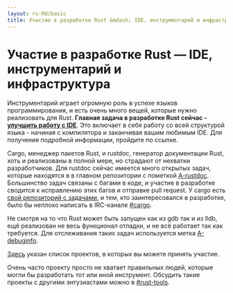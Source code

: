 ```yaml
---
layout: ru-RU/basic
title: Участие в разработке Rust &mdash; IDE, инструментарий и инфраструктура &middot; Язык программирования Rust
---
```


# Участие в разработке Rust &mdash; IDE, инструментарий и инфраструктура

Инструментарий играет огромную роль в успехе языков программирования,
и есть очень много вещей, которые нужно реализовать для Rust.
**Главная задача в разработке Rust сейчас - [улучшить работу с IDE][ides]**.
Это включает в себя работу со всей структурой языка - начиная с компилятора
и заканчивая вашим любимым IDE. Для получения подробной информации,
пройдите по ссылке.

Cargo, менеджер пакетов Rust, и rustdoc, генератор документации Rust,
хоть и реализованы в полной мере, но страдают от нехватки разработчиков. Для
rustdoc сейчас имеется много открытых задач, которые находятся в 
в главном репозитории с пометкой [A-rustdoc]. Большинство задач связаны 
с багами в коде, и участие в разработке сводится к исправлению этих багов и 
отправке pull request. У cargo есть [свой репозиторий с задачами][Cargo],
и тем, кто заинтересовался в разработке, было бы неплохо написать в 
IRC-канале [#cargo].

Не смотря на то что Rust может быть запущен как из gdb так и из lldb,
ещё реализован не весь функционал отладки, и не всё работает так как требуется.
Для отслеживания таких задач используется метка [A-debuginfo].

[Здесь][awesome-rust] указан список проектов, в которых вы можете принять участие.

Очень часто проекту просто не хватает правильных людей, которые могли бы
разработать тот или иной инструмент. Обсудить такие проекты с другими энтузиастами
можно в [#rust-tools].

[#cargo]: https://client00.chat.mibbit.com/?server=irc.mozilla.org&channel=%23rustc
[#rust-tools]: https://client00.chat.mibbit.com/?server=irc.mozilla.org&channel=%23rust-tools
[A-debuginfo]: https://github.com/rust-lang/rust/issues?q=is%3Aopen+is%3Aissue+label%3AA-debuginfo
[A-rustdoc]: https://github.com/rust-lang/rust/issues?q=is%3Aopen+is%3Aissue+label%3AA-rustdoc
[Cargo]: https://github.com/rust-lang/cargo/issues
[awesome-rust]: https://github.com/kud1ing/awesome-rust
[ides]: https://forge.rust-lang.org/ides.html
